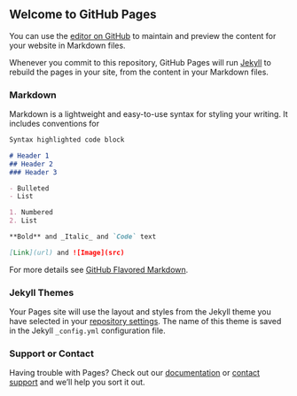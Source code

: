 ## Welcome to GitHub Pages

You can use the [editor on GitHub](https://github.com/TiemposCompuestos/pruebaSite/edit/master/README.md) to maintain and preview the content for your website in Markdown files.

Whenever you commit to this repository, GitHub Pages will run [Jekyll](https://jekyllrb.com/) to rebuild the pages in your site, from the content in your Markdown files.

### Markdown

Markdown is a lightweight and easy-to-use syntax for styling your writing. It includes conventions for

```markdown
Syntax highlighted code block

# Header 1
## Header 2
### Header 3

- Bulleted
- List

1. Numbered
2. List

**Bold** and _Italic_ and `Code` text

[Link](url) and ![Image](src)
```

For more details see [GitHub Flavored Markdown](https://guides.github.com/features/mastering-markdown/).

### Jekyll Themes

Your Pages site will use the layout and styles from the Jekyll theme you have selected in your [repository settings](https://github.com/TiemposCompuestos/pruebaSite/settings). The name of this theme is saved in the Jekyll `_config.yml` configuration file.

### Support or Contact

Having trouble with Pages? Check out our [documentation](https://help.github.com/categories/github-pages-basics/) or [contact support](https://github.com/contact) and we’ll help you sort it out.

<div id="text"></div>

<script>
/*document.getElementById("text").innerHTML = "Text added";*/
  
  var links = ["Cucha", "Bombo", "Prueba"];
  var random = Math.floor(Math.random() * 3) + 1;
  var element = links[random];
  document.getElementById("text").innerHTML = element;
  
</script>
